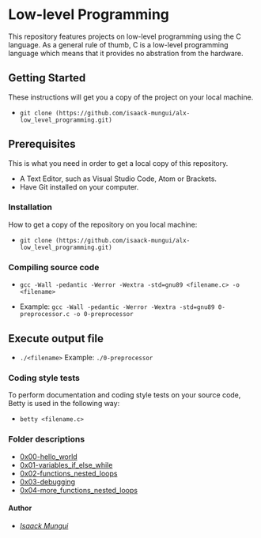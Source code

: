 # Low-level Programming

This repository features projects on low-level programming using the C language. As a general rule of thumb, C is a low-level programming language which means that it provides no abstration from the hardware.

## Getting Started

These instructions will get you a copy of the project on your local machine.

* `git clone (https://github.com/isaack-mungui/alx-low_level_programming.git)`

## Prerequisites

This is what you need in order to get a local copy of this repository.

* A Text Editor, such as Visual Studio Code, Atom or Brackets.
* Have Git installed on your computer.

### Installation

How to get a copy of the repository on you local machine:

* `git clone (https://github.com/isaack-mungui/alx-low_level_programming.git)`

### Compiling source code

* `gcc -Wall -pedantic -Werror -Wextra -std=gnu89 <filename.c> -o <filename>`

* Example: `gcc -Wall -pedantic -Werror -Wextra -std=gnu89 0-preprocessor.c -o 0-preprocessor`

## Execute output file

* `./<filename>` Example:  `./0-preprocessor`

### Coding style tests

To perform documentation and coding style tests on your source code, Betty is used in the following way:

* `betty <filename.c>`

### Folder descriptions

* [0x00-hello_world](./0x00-hello_world)
* [0x01-variables_if_else_while](0x01-variables_if_else_while)
* [0x02-functions_nested_loops](0x02-functions_nested_loops)
* [0x03-debugging](0x03-debugging)
* [0x04-more_functions_nested_loops](0x04-more_functions_nested_loops/)

#### Author

* [*Isaack Mungui*](https://github.com/isaack-mungui)
